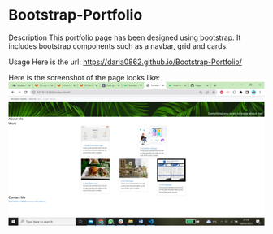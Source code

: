 # Bootstrap-Portfolio
Description
This portfolio page has been designed using bootstrap. It includes bootstrap components such as a navbar, grid and cards. 

Usage
Here is the url: https://daria0862.github.io/Bootstrap-Portfolio/

Here is the screenshot of the page looks like:
![Alt text](images\screenshot.jpg "Portfolio")
